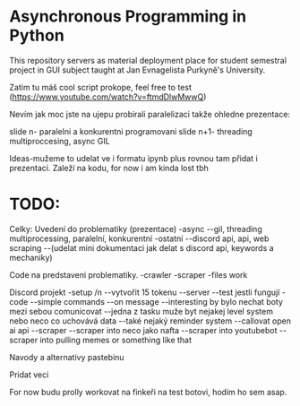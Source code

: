 # Asynchronous Programming in Python
This repository servers as material deployment place for student semestral project in GUI subject taught at Jan Evnagelista Purkyně's University.

Zatim tu máš cool script prokope, feel free to test (https://www.youtube.com/watch?v=ftmdDlwMwwQ)

Nevím jak moc jste na ujepu probírali paralelizaci takže ohledne prezentace:

slide n- paralelni a konkurentni programovani
slide n+1- threading multiproccesing, async GIL

Ideas-mužeme to udelat ve i formatu ipynb plus rovnou tam přidat i prezentaci. Zaleží na kodu, for now i am kinda lost tbh

# TODO:
Celky:
Uvedení do problematiky (prezentace)
-async
--gil, threading multiprocessing, paralelní, konkurentní
-ostatní
--discord api, api, web scraping
--(udelat mini dokumentaci jak delat s discord api, keywords a mechaniky)

Code na predstaveni problematiky.
-crawler
-scraper
-files work

Discord projekt
-setup /n
--vytvořit 15 tokenu
--server
--test jestli fungují
-code
--simple commands
--on message
--interesting by bylo nechat boty mezi sebou comunicovat
--jedna z tasku muže byt nejakej level system nebo neco co uchovává data
--také nejaký reminder system
--callovat open ai api 
--scraper
--scraper into neco jako nafta
--scraper into youtubebot
--scraper into pulling memes or something like that

Navody a alternativy pastebinu

Pridat veci

For now budu prolly workovat na finkeři na test botovi, hodim ho sem asap.




